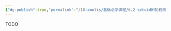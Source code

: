 ```yaml
---
{"dg-publish":true,"permalink":"/10-anolis/基础必学课程/6.2 setuid附加权限/","dgPassFrontmatter":true}
---
```


TODO